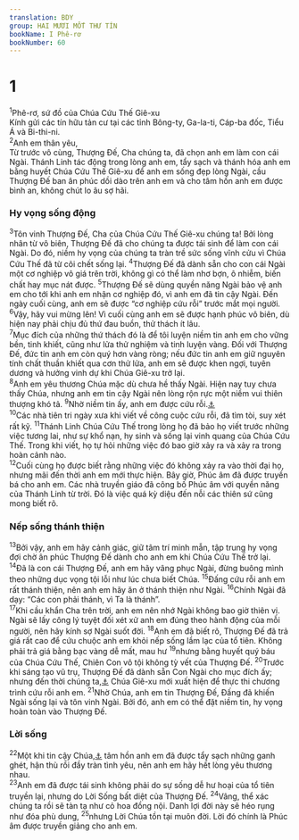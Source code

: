 ```yaml
---
translation: BDY
group: HAI MƯƠI MỐT THƯ TÍN
bookName: I Phê-rơ 
bookNumber: 60
---
```


<div class="title"><h1>1</h1></div>
<span class="verse 1phi_1_1"><sup>1</sup>Phê-rơ, sứ đồ của Chúa Cứu Thế Giê-xu<br/>Kính gửi các tín hữu tản cư tại các tỉnh Bông-ty, Ga-la-ti, Cáp-ba đốc, Tiểu Á và Bi-thi-ni.<br/></span>
<span class="verse 1phi_1_2"><sup>2</sup>Anh em thân yêu,<br/>Từ trước vô cùng, Thượng Đế, Cha chúng ta, đã chọn anh em làm con cái Ngài. Thánh Linh tác động trong lòng anh em, tẩy sạch và thánh hóa anh em bằng huyết Chúa Cứu Thế Giê-xu để anh em sống đẹp lòng Ngài, cầu Thượng Đế ban ân phúc dồi dào trên anh em và cho tâm hồn anh em được bình an, không chút lo âu sợ hãi.</span>
<div class="title"><h3>Hy vọng sống động</h3></div>
<span class="verse 1phi_1_3"><sup>3</sup>Tôn vinh Thượng Đế, Cha của Chúa Cứu Thế Giê-xu chúng ta! Bởi lòng nhân từ vô biên, Thượng Đế đã cho chúng ta được tái sinh để làm con cái Ngài. Do đó, niềm hy vọng của chúng ta tràn trề sức sống vĩnh cửu vì Chúa Cứu Thế đã từ cõi chết sống lại. </span>
<span class="verse 1phi_1_4"><sup>4</sup>Thượng Đế đã dành sẵn cho con cái Ngài một cơ nghiệp vô giá trên trời, không gì có thể làm nhơ bợn, ô nhiễm, biến chất hay mục nát được. </span>
<span class="verse 1phi_1_5"><sup>5</sup>Thượng Đế sẽ dùng quyền năng Ngài bảo vệ anh em cho tới khi anh em nhận cơ nghiệp đó, vì anh em đã tin cậy Ngài. Đến ngày cuối cùng, anh em sẽ được “cơ nghiệp cứu rỗi” trước mắt mọi người. </span>
<span class="verse 1phi_1_6"><sup>6</sup>Vậy, hãy vui mừng lên! Vì cuối cùng anh em sẽ được hạnh phúc vô biên, dù hiện nay phải chịu đủ thứ đau buồn, thử thách ít lâu.<br/></span>
<span class="verse 1phi_1_7"><sup>7</sup>Mục đích của những thứ thách đó là để tôi luyện niềm tin anh em cho vững bền, tinh khiết, cũng như lửa thử nghiệm và tinh luyện vàng. Đối với Thượng Đế, đức tin anh em còn quý hơn vàng ròng; nếu đức tin anh em giữ nguyên tính chất thuần khiết qua cơn thử lửa, anh em sẽ được khen ngợi, tuyên dương và hưởng vinh dự khi Chúa Giê-xu trở lại.<br/></span>
<span class="verse 1phi_1_8"><sup>8</sup>Anh em yêu thương Chúa mặc dù chưa hề thấy Ngài. Hiện nay tuy chưa thấy Chúa, nhưng anh em tin cậy Ngài nên lòng rộn rực một niềm vui thiên thượng khó tả. </span>
<span class="verse 1phi_1_9"><sup>9</sup>Nhờ niềm tin ấy, anh em được cứu rỗi.<a href="#" data-toggle="tooltip" data-placement="bottom" title="Nt đang nhận được mục đích của đức tin là sự cứu rỗi linh hồn anh em">⚓</a><br/></span>
<span class="verse 1phi_1_10"><sup>10</sup>Các nhà tiên tri ngày xưa khi viết về công cuộc cứu rỗi, đã tìm tòi, suy xét rất kỹ. </span>
<span class="verse 1phi_1_11"><sup>11</sup>Thánh Linh Chúa Cứu Thế trong lòng họ đã bảo họ viết trước những việc tương lai, như sự khổ nạn, hy sinh và sống lại vinh quang của Chúa Cứu Thế. Trong khi viết, họ tự hỏi những việc đó bao giờ xảy ra và xảy ra trong hoàn cảnh nào.<br/></span>
<span class="verse 1phi_1_12"><sup>12</sup>Cuối cùng họ được biết rằng những việc đó không xảy ra vào thời đại họ, nhưng mãi đến thời anh em mới thực hiện. Bây giờ, Phúc âm đã được truyền bá cho anh em. Các nhà truyền giáo đã công bố Phúc âm với quyền năng của Thánh Linh từ trời. Đó là việc quá kỳ diệu đến nỗi các thiên sứ cũng mong biết rõ. </span>
<div class="title"><h3>Nếp sống thánh thiện</h3></div>
<span class="verse 1phi_1_13"><sup>13</sup>Bởi vậy, anh em hãy cảnh giác, giữ tâm trí minh mẫn, tập trung hy vọng đợi chờ ân phúc Thượng Đế dành cho anh em khi Chúa Cứu Thế trở lại.<br/></span>
<span class="verse 1phi_1_14"><sup>14</sup>Đã là con cái Thượng Đế, anh em hãy vâng phục Ngài, đừng buông mình theo những dục vọng tội lỗi như lúc chưa biết Chúa. </span>
<span class="verse 1phi_1_15"><sup>15</sup>Đấng cứu rỗi anh em rất thánh thiện, nên anh em hãy ăn ở thánh thiện như Ngài. </span>
<span class="verse 1phi_1_16"><sup>16</sup>Chính Ngài đã dạy: “Các con phải thánh, vì Ta là thánh”.<br/></span>
<span class="verse 1phi_1_17"><sup>17</sup>Khi cầu khẩn Cha trên trời, anh em nên nhớ Ngài không bao giờ thiên vị. Ngài sẽ lấy công lý tuyệt đối xét xử anh em đúng theo hành động của mỗi người, nên hãy kính sợ Ngài suốt đời. </span>
<span class="verse 1phi_1_18"><sup>18</sup>Anh em đã biết rõ, Thượng Đế đã trả giá rất cao để cứu chuộc anh em khỏi nếp sống lầm lạc của tổ tiên. Không phải trả giá bằng bạc vàng dễ mất, mau hư  </span>
<span class="verse 1phi_1_19"><sup>19</sup>nhưng bằng huyết quý báu của Chúa Cứu Thế, Chiên Con vô tội không tỳ vết của Thượng Đế. </span>
<span class="verse 1phi_1_20"><sup>20</sup>Trước khi sáng tạo vũ trụ, Thượng Đế đã dành sẵn Con Ngài cho mục đích ấy; nhưng đến thời chúng ta,<a href="#" data-toggle="tooltip" data-placement="bottom" title="Nt những thời kỳ cuối cùng">⚓</a> Chúa Giê-xu mới xuất hiện để thực thi chương trình cứu rỗi anh em. </span>
<span class="verse 1phi_1_21"><sup>21</sup>Nhờ Chúa, anh em tin Thượng Đế, Đấng đã khiến Ngài sống lại và tôn vinh Ngài. Bởi đó, anh em có thể đặt niềm tin, hy vọng hoàn toàn vào Thượng Đế.</span>
<div class="title"><h3>Lời sống</h3></div>
<span class="verse 1phi_1_22"><sup>22</sup>Một khi tin cậy Chúa,<a href="#" data-toggle="tooltip" data-placement="bottom" title="Nt vâng phục chân lý">⚓</a> tâm hồn anh em đã được tẩy sạch những ganh ghét, hận thù rồi đầy tràn tình yêu, nên anh em hãy hết lòng yêu thương nhau.<br/></span>
<span class="verse 1phi_1_23"><sup>23</sup>Anh em đã được tái sinh không phải do sự sống dễ hư hoại của tổ tiên truyền lại, nhưng do Lời Sống bất diệt của Thượng Đế. </span>
<span class="verse 1phi_1_24"><sup>24</sup>Vâng, thể xác chúng ta rồi sẽ tàn tạ như cỏ hoa đồng nội. Danh lợi đời này sẽ héo rụng như đóa phù dung, </span>
<span class="verse 1phi_1_25"><sup>25</sup>nhưng Lời Chúa tồn tại muôn đời. Lời đó chính là Phúc âm được truyền giảng cho anh em.</span>

